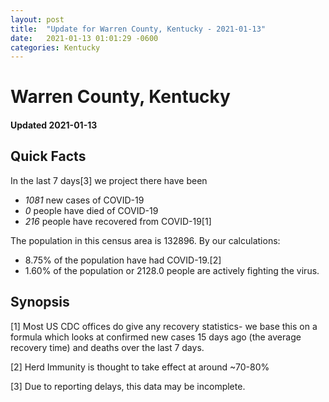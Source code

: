 ```yaml
---
layout: post
title:  "Update for Warren County, Kentucky - 2021-01-13"
date:   2021-01-13 01:01:29 -0600
categories: Kentucky
---
```


# Warren County, Kentucky
#### Updated 2021-01-13

## Quick Facts

In the last 7 days[3] we project there have been
- *1081* new cases of COVID-19
- *0* people have died of COVID-19
- *216* people have recovered from COVID-19[1]

The population in this census area is 132896. By our calculations:
- 8.75% of the population have had COVID-19.[2]
- 1.60% of the population or 2128.0 people are actively fighting the virus.

## Synopsis




[1] Most US CDC offices do give any recovery statistics- we base this on a formula which looks at confirmed new cases
15 days ago (the average recovery time) and deaths over the last 7 days.

[2] Herd Immunity is thought to take effect at around ~70-80%

[3] Due to reporting delays, this data may be incomplete.
 
    